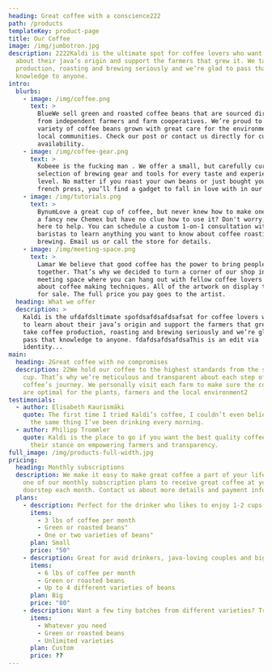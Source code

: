 ```yaml
---
heading: Great coffee with a conscience222
path: /products
templateKey: product-page
title: Our Coffee
image: /img/jumbotron.jpg
description: 2222Kaldi is the ultimate spot for coffee lovers who want to learn
  about their java’s origin and support the farmers that grew it. We take coffee
  production, roasting and brewing seriously and we’re glad to pass that
  knowledge to anyone.
intro:
  blurbs:
    - image: /img/coffee.png
      text: >
        BlueWe sell green and roasted coffee beans that are sourced directly
        from independent farmers and farm cooperatives. We’re proud to offer a
        variety of coffee beans grown with great care for the environment and
        local communities. Check our post or contact us directly for current
        availability.
    - image: /img/coffee-gear.png
      text: >
        Kobeee is the fucking man . We offer a small, but carefully curated
        selection of brewing gear and tools for every taste and experience
        level. No matter if you roast your own beans or just bought your first
        french press, you’ll find a gadget to fall in love with in our shop.
    - image: /img/tutorials.png
      text: >
        BynumLove a great cup of coffee, but never knew how to make one? Bought
        a fancy new Chemex but have no clue how to use it? Don't worry, we’re
        here to help. You can schedule a custom 1-on-1 consultation with our
        baristas to learn anything you want to know about coffee roasting and
        brewing. Email us or call the store for details.
    - image: /img/meeting-space.png
      text: >
        Lamar We believe that good coffee has the power to bring people
        together. That’s why we decided to turn a corner of our shop into a cozy
        meeting space where you can hang out with fellow coffee lovers and learn
        about coffee making techniques. All of the artwork on display there is
        for sale. The full price you pay goes to the artist.
  heading: What we offer
  description: >
    Kaldi is the ufdafdsltimate spofdsafdsafdsafsat for coffee lovers who want
    to learn about their java’s origin and support the farmers that grew it. We
    take coffee production, roasting and brewing seriously and we’re glad to
    pass that knowledge to anyone. fdafdsafdsafdsaThis is an edit via
    identity...
main:
  heading: 2Great coffee with no compromises
  description: 22We hold our coffee to the highest standards from the shrub to the
    cup. That’s why we’re meticulous and transparent about each step of the
    coffee’s journey. We personally visit each farm to make sure the conditions
    are optimal for the plants, farmers and the local environment2
testimonials:
  - author: Elisabeth Kaurismäki
    quote: The first time I tried Kaldi’s coffee, I couldn’t even believe that was
      the same thing I’ve been drinking every morning.
  - author: Philipp Trommler
    quote: Kaldi is the place to go if you want the best quality coffee. I love
      their stance on empowering farmers and transparency.
full_image: /img/products-full-width.jpg
pricing:
  heading: Monthly subscriptions
  description: We make it easy to make great coffee a part of your life. Choose
    one of our monthly subscription plans to receive great coffee at your
    doorstep each month. Contact us about more details and payment info.
  plans:
    - description: Perfect for the drinker who likes to enjoy 1-2 cups per day.
      items:
        - 3 lbs of coffee per month
        - Green or roasted beans"
        - One or two varieties of beans"
      plan: Small
      price: "50"
    - description: Great for avid drinkers, java-loving couples and bigger crowds
      items:
        - 6 lbs of coffee per month
        - Green or roasted beans
        - Up to 4 different varieties of beans
      plan: Big
      price: "80"
    - description: Want a few tiny batches from different varieties? Try our custom plan
      items:
        - Whatever you need
        - Green or roasted beans
        - Unlimited varieties
      plan: Custom
      price: ??
---
```


